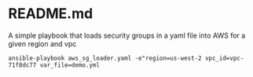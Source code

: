 # README.md
A simple playbook that loads security groups in a yaml file into AWS for a given
region and vpc

```
ansible-playbook aws_sg_loader.yaml -e"region=us-west-2 vpc_id=vpc-71f8dc77 var_file=demo.yml
```

